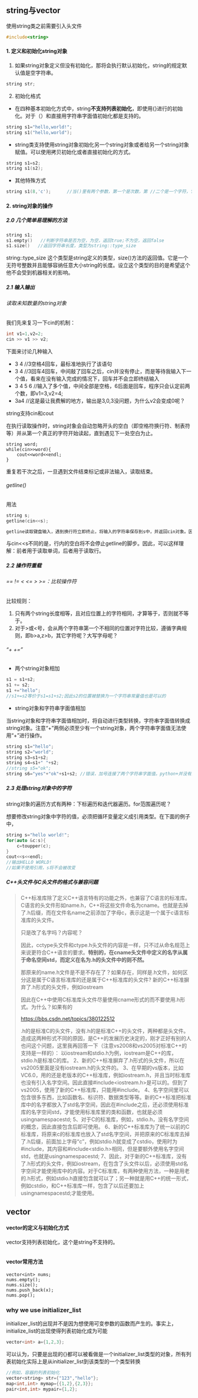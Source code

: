 ## string与vector

使用string类之前需要引入头文件

```c++
#include<string>
```

#### 1. 定义和初始化string对象

1. 如果string对象定义但没有初始化，那将会执行默认初始化，string的规定默认值是空字符串。

```c++
string str;
```

2. 初始化格式

- 在四种基本初始化方式中，string**不支持列表初始化**，即使用{}进行的初始化。对于（）和直接用字符串字面值初始化都是支持的。

```c++
string s1="hello,world!";
string s1("hello,world");
```

- string类支持使用string对象初始化另一个string对象或者给另一个string对象赋值。可以使用拷贝初始化或者直接初始化的方式。

```c++
string s1=s2;
string s1(s2);
```

- 其他特殊方式

```c++
string s1(8,'c');      //当()里有两个参数，第一个是次数，第 //二个是一个字符，它返回将字符重复n次的字符串"cccccccc"
```

#### 2. string对象的操作

##### 2.0 几个简单易理解的方法

```c++
string s1;
s1.empty()   //判断字符串是否为空，为空，返回true;不为空，返回false
s1.size()   //返回字符串长度，类型为string::type_size
```

string::type_size 这个类型是string定义的类型，size()方法的返回值。它是一个无符号整数并且能够容纳任意大小string的长度。设立这个类型的目的是希望这个他不会受到机器相关的影响。

##### 2.1 输入输出

###### 读取未知数量的string对象

我们先来复习一下cin的机制：

```c++
int v1=1,v2=2;
cin >> v1 >> v2;
```

下面来讨论几种输入

- 3 4   //3空格4回车，最标准地执行了该语句
- 3 4    //3回车4回车，中间敲了回车之后，cin并没有停止，而是等待我输入下一个值，看来在没有输入完成的情况下，回车并不会立即终结输入
- 3 4 5 6 //输入了多个值，中间全部是空格，6后面是回车，程序只会认定前两个数，即v1=3,v2=4; 
- 3a4 //这是最让我费解的地方，输出是3,0,3没问题，为什么v2会变成0呢？

string支持cin和cout

在执行读取操作时，string对象会自动忽略开头的空白（即空格符换行符、制表符等）并从第一个真正的字符开始读起，直到遇见下一处空白为止。

```
string word;
while(cin>>word){
	cout<<word<<endl;
}
```

重复若干次之后，一旦遇到文件结束标记或非法输入，读取结束。

###### getline()

用法

```c++
string s;
getline(cin<<s);

getline读取键盘输入，遇到换行符立即终止，将输入的字符串保存到s中，并返回cin对象。因此他的作用就是读取一行的字符。
```

与cin<<s不同的是，行内的空白将不会停止getline的脚步。因此，可以这样理解：前者用于读取单词，后者用于读取行。

##### 2.2 操作符重载

###### ==  != < <= > >=：比较操作符

比较规则：

1. 只有两个string长度相等，且对应位置上的字符相同，才算等于，否则就不等于。
2. 对于>或<号，会从两个字符串第一个不相同的位置对字符比较，遵循字典规则，即b>a,z>b，其它字符呢？大写字母呢？

###### “+ +=”

- 两个string对象相加

```c++
s1 = s1+s2;
s1 += s2;
s1 +="hello";
//s1+=s2等价于s1=s1+s2;因此s2的位置被替换为一个字符串常量值也是可以的
```

- string对象和字符串字面值相加

当string对象和字符串字面值相加时，将自动进行类型转换，字符串字面值转换成string对象。注意“+”两侧必须至少有一个string对象，两个字符串字面值无法使用“+”进行操作。

```c++
string s1="hello";
string s2="world";
string s3=s1+s2;
string s4=s1+" "+s2;
//string s5="ok";
string s6="yes"+"ok"+s1+s2; //错误，加号连接了两个字符串字面值。python+并没有这种限制。除此以外，python中+还可以用来连接list和tuple

```

##### 2.3  处理string对象中的字符

string对象的遍历方式有两种：下标遍历和迭代器遍历。for范围遍历呢？

想要修改string对象中字符的值，必须把循环变量定义成引用类型。在下面的例子中，

```c++
string s="hello world!";
for(auto &c:s){
	c=toupper(c);
}
cout<<s<<endl;
//输出HELLO WORLD!
//如果不使用引用，s将不会被改变
```

##### C++头文件与C头文件的格式与兼容问题

> C++标准库除了定义C++语言特有的功能之外，也兼容了C语言的标准库。C语言的头文件形如name.h，C++将这些文件命名为cname。也就是去掉了.h后缀，而在文件名name之前添加了字母c，表示这是一个属于c语言标准库的头文件。
>
> 只是改了名字吗？内容呢？
>
> 因此，cctype头文件和ctype.h头文件的内容是一样，只不过从命名规范上来说更符合C++语言的要求。**特别的，在cname头文件中定义的名字从属于命名空间std，而定义在名为.h的头文件中的则不然。**
>
> 那原来的name.h文件是不是不存在了？如果存在，同样是.h文件，如何区分这是属于C语言标准库的还是属于C++标准库的头文件? 新的C++标准摒弃了.h形式的头文件，例如iostream
>
> 因此在C++中使用C标准库头文件尽量使用cname形式的而不要使用.h形式。为什么？如果有的
>
> https://bbs.csdn.net/topics/380122512
>
> .h的是标准C的头文件，没有.h的是标准C++的头文件，两种都是头文件。
> 造成这两种形式不同的原因，是C++的发展历史决定的，刚才正好有别的人也问这个问题，这里我再回答一下（注意vs2008和vs2005对标准C++的支持是一样的）：
> 以iostream和stdio.h为例，iostream是C++的库，stdio.h是标准C的库。
> 2、新的C++标准摒弃了.h形式的头文件，所以在vs2005里面是没有iostream.h的头文件的。
> 3、在早期的vs版本，比如VC6.0，用的还是老版本的C++标准库，例如iostream.h，并且当时标准库也没有引入名字空间。因此直接#include<iostream.h>是可以的。但到了vs2005，使用了新的C++标准库，只能用#include<iostream>。
> 4、名字空间里可以包含很多东西，比如函数名、标识符、数据类型等等。新的C++标准把标准库中的名字都放入了std名字空间，因此在#include<iostream>之后，还必须使用标准库的名字空间std，才能使用标准库里的类和函数，也就是必须usingnamespacestd;
> 5、对于C的标准库，例如，stdio.h，没有名字空间的概念，因此直接包含后即可使用。
> 6、新的C++标准库为了统一以前的C标准库，将原来c的标准库也放入了std名字空间，并把原来的C标准库去掉了.h后缀，前面加上字母“c”，例如stdio.h就变成了cstdio，使用时为#include<cstdio>，其内容和#include<stdio.h>相同，但是要额外使用名字空间std，也就是usingnamespacestd;
> 7、因此，对于新的C++标准库，没有了.h形式的头文件，例如iostream，在包含了头文件以后，必须使用std名字空间才能使用库中的内容。对于C标准库，有两种使用方法，一种是用老的.h形式，例如stdio.h直接包含就可以了；另一种就是用C++的统一形式，例如cstdio，和C++标准库一样，包含了以后还要加上usingnamespacestd;才能使用。
>
> 

## vector

#### vector的定义与初始化方式

vector支持列表初始化，这个是string不支持的。

```

```

#### vector常用方法

```
vector<int> nums;
nums.empty();
nums.size();
nums.push_back(x);
nums.pop();
```

### why we use initializer_list

initializer_list的出现并不是因为想使用可变参数的函数而产生的。事实上，initialize_list的出现使得列表初始化成为可能

```c++
vector<int> a={1,2,3};
```

可以认为，只要是出现的{}都可以被看做是一个initializer_list类型的对象，所有列表初始化实际上是从initializer_list到该类型的一个类型转换

```c++
//例如，容器的列表初始化
vector<string> str={"123","hello"};
map<int,int> mymap={{1,2},{2,3}};
pair<int,int> mypair={1,2};
```

